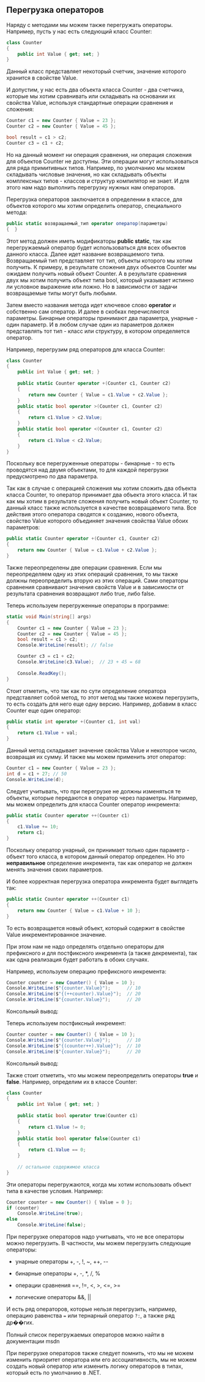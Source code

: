 ## Перегрузка операторов

Наряду с методами мы можем также перегружать операторы. Например, пусть у нас есть следующий класс Counter:

```cs
class Counter
{
    public int Value { get; set; }
}
```

Данный класс представляет некоторый счетчик, значение которого хранится в свойстве Value.

И допустим, у нас есть два объекта класса Counter - два счетчика, которые мы хотим сравнивать или складывать на основании их свойства Value, 
используя стандартные операции сравнения и сложения:

```cs
Counter c1 = new Counter { Value = 23 };
Counter c2 = new Counter { Value = 45 };

bool result = c1 > c2;
Counter c3 = c1 + c2;
```

Но на данный момент ни операция сравнения, ни операция сложения для объектов Counter не доступны. Эти операции могут использоваться 
для ряда примитивных типов. Например, по умолчанию мы можем складывать числовые значения, но как складывать объекты комплексных типов - 
классов и структур компилятор не знает. И для этого нам надо выполнить перегрузку нужных нам операторов.

Перегрузка операторов заключается в определении в классе, для объектов которого мы хотим определить оператор, специального метода:

```cs
public static возвращаемый_тип operator оператор(параметры)
{  }
```

Этот метод должен иметь модификаторы **public static**, так как перегружаемый оператор будет 
использоваться для всех объектов данного класса. Далее идет название возвращаемого типа. Возвращаемый тип представляет тот тип, объекты которого мы хотим получить. 
К примеру, в результате сложения двух объектов Counter мы ожидаем получить новый объект Counter. А в результате сравнения двух мы хотим 
получить объект типа bool, который указывает истинно ли условное выражение или ложно. Но в зависимости от задачи возвращаемые типы могут быть любыми.

Затем вместо названия метода идет ключевое слово **operator** и собственно сам оператор. И далее в скобках перечисляются 
параметры. Бинарные операторы принимают два параметра, унарные - один параметр. И в любом случае один из параметров должен 
представлять тот тип - класс или структуру, в котором определяется оператор.

Например, перегрузим ряд операторов для класса Counter:

```cs
class Counter
{
    public int Value { get; set; }
        
    public static Counter operator +(Counter c1, Counter c2)
    {
        return new Counter { Value = c1.Value + c2.Value };
    }
    public static bool operator >(Counter c1, Counter c2)
    {
        return c1.Value > c2.Value;
    }
    public static bool operator <(Counter c1, Counter c2)
    {
        return c1.Value < c2.Value;
    }
}
```

Поскольку все перегруженные операторы - бинарные - то есть проводятся над двумя объектами, то для каждой перегрузки предусмотрено 
по два параметра.

Так как в случае с операцией сложения мы хотим сложить два объекта класса Counter, то оператор принимает два объекта этого класса. И так как мы хотим в результате сложения 
получить новый объект Counter, то данный класс также используется в качестве возвращаемого типа. Все действия этого оператора сводятся к созданию, нового объекта, свойство Value 
которого объединяет значения свойства Value обоих параметров:

```cs
public static Counter operator +(Counter c1, Counter c2)
{
    return new Counter { Value = c1.Value + c2.Value };
}
```

Также переопределены две операции сравнения. Если мы переопределяем одну из этих операций сравнения, то мы также должны переопределить вторую из этих операций. 
Сами операторы сравнения сравнивают значения свойств Value и в зависимости от результата сравнения возвращают либо true, либо false.

Теперь используем перегруженные операторы в программе:

```cs
static void Main(string[] args)
{
    Counter c1 = new Counter { Value = 23 };
    Counter c2 = new Counter { Value = 45 };
    bool result = c1 > c2;
    Console.WriteLine(result); // false

    Counter c3 = c1 + c2;
    Console.WriteLine(c3.Value);  // 23 + 45 = 68
    
    Console.ReadKey();
}
```

Стоит отметить, что так как по сути определение оператора представляет собой метод, то этот метод мы также можем перегрузить, то есть 
создать для него еще одну версию. Например, добавим в класс Counter еще один оператор:

```cs
public static int operator +(Counter c1, int val)
{
    return c1.Value + val;
}
```

Данный метод складывает значение свойства Value и некоторое число, возвращая их сумму. И также мы можем применить этот оператор:

```cs
Counter c1 = new Counter { Value = 23 };
int d = c1 + 27; // 50
Console.WriteLine(d);
```

Следует учитывать, что при перегрузке не должны изменяться те объекты, которые передаются в оператор через параметры. Например, мы можем определить для класса 
Counter оператор инкремента:

```cs
public static Counter operator ++(Counter c1)
{
    c1.Value += 10;
    return c1;
}
```

Поскольку оператор унарный, он принимает только один параметр - объект того класса, в котором данный оператор определен. Но это 
**неправильное** определение инкремента, так как оператор не должен менять значения своих параметров.

И более корректная перегрузка оператора инкремента будет выглядеть так:

```cs
public static Counter operator ++(Counter c1)
{
    return new Counter { Value = c1.Value + 10 };
}
```

То есть возвращается новый объект, который содержит в свойстве Value инкрементированное значение.

При этом нам не надо определять отдельно операторы для префиксного и для постфиксного инкремента (а также декремента), так как одна реализация 
будет работать в обоих случаях.

Например, используем операцию префиксного инкремента:

```cs
Counter counter = new Counter() { Value = 10 };
Console.WriteLine($"{counter.Value}");      // 10
Console.WriteLine($"{(++counter).Value}");  // 20
Console.WriteLine($"{counter.Value}");      // 20
```

Консольный вывод:

Теперь используем постфиксный инкремент:

```cs
Counter counter = new Counter() { Value = 10 };
Console.WriteLine($"{counter.Value}");      // 10
Console.WriteLine($"{(counter++).Value}");  // 10
Console.WriteLine($"{counter.Value}");      // 20
```

Консольный вывод:

Также стоит отметить, что мы можем переопределить операторы **true** и **false**. 
Например, определим их в классе Counter:

```cs
class Counter
{
    public int Value { get; set; }
    
    public static bool operator true(Counter c1)
    {
        return c1.Value != 0;
    }
    public static bool operator false(Counter c1)
    {
        return c1.Value == 0;
    }
    
    // остальное содержимое класса
}
```

Эти операторы перегружаются, когда мы хотим использовать объект типа в качестве условия. Например:

```cs
Counter counter = new Counter() { Value = 0 };
if (counter)
    Console.WriteLine(true);
else
    Console.WriteLine(false);
```

При перегрузке операторов надо учитывать, что не все операторы можно перегрузить. 
В частности, мы можем перегрузить следующие операторы:

- унарные операторы +, -, !, ~, ++, --

- бинарные операторы +, -, *, /, %

- операции сравнения ==, !=, <, >, <=, >=

- логические операторы &&, ||

И есть ряд операторов, которые нельзя перегрузить, например, операцию равенства `=` или тернарный оператор `?:`, а также ряд др��гих.

Полный список перегружаемых операторов можно найти в документации msdn

При перегрузке операторов также следует помнить, что мы не можем изменить приоритет оператора или его ассоциативность, мы не можем создать 
новый оператор или изменить логику операторов в типах, который есть по умолчанию в .NET.

